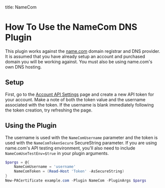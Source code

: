 title: NameCom

# How To Use the NameCom DNS Plugin

This plugin works against the [name.com](https://www.name.com/) domain registrar and DNS provider. It is assumed that you have already setup an account and purchased domain you will be working against. You must also be using name.com's own DNS hosting.

## Setup

First, go to the [Account API Settings](https://www.name.com/account/settings/api) page and create a new API token for your account. Make a note of both the token value and the username associated with the token. If the username is blank immediately following the token creation, try refreshing the page.

## Using the Plugin

The username is used with the `NameComUsername` parameter and the token is used with the `NameComTokenSecure` SecureString parameter. If you are using name.com's API testing environment, you'll also need to include `NameComUseTestEnv=$true` in your plugin arguments.

```powershell
$pargs = @{
    NameComUsername = 'username'
    NameComToken = (Read-Host 'Token' -AsSecureString)
}
New-PACertificate example.com -Plugin NameCom -PluginArgs $pargs
```
